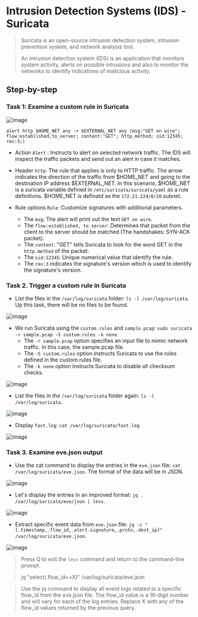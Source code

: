 # Intrusion Detection Systems (IDS) - Suricata
> Suricata is an open-source intrusion detection system, intrusion prevention system, and network analysis tool.

> An intrusion detection system (IDS) is an application that monitors system activity, alerts on possible intrusions and also to monitor the networks to identify indications of malicious activity.

## Step-by-step 

### Task 1: Examine a custom rule in Suricata

![image](https://github.com/user-attachments/assets/b5325d01-4d39-4e84-a908-064bcad601ee)

```
alert http $HOME_NET any -> $EXTERNAL_NET any (msg:"GET on wire"; flow:established,to_server; content:"GET"; http_method; sid:12345; rev:3;)
```

* Action
`Alert` : Instructs to alert on selected network traffic. The IDS will inspect the traffic packets and send out an alert in case it matches. 

* Header
`http`: The rule that applies is only to HTTP traffic. The arrow indicates the direction of the traffic from $HOME_NET and going to the destination IP address $EXTERNAL_NET. In this scenario, $HOME_NET is a suricata variable defined in `/etc/suricata/suricata/yaml` as a rule definitions.
$HOME_NET is definatd as the `172.21.224/0/20` subnet. 

* Rule options
`Rule`: Customize signatures with additional parameters.
  * The `msg`: The alert will print out the text `GET on wire`.
  * The `flow:established, to_server`: Determines that packet from the client to the server should be matched (The handshakes: SYN-ACK packet).
  * The `content`: "GET" tells Suricata to look for the word GET in the `http.method` of the packet.
  * The `sid:12345`: Unique numerical value that identify the rule.
  * The `rev:3` indicates the signature's version which is used to identify the signature's version.

    
### Task 2. Trigger a custom rule in Suricata

* List the files in the `/var/log/suricata` folder: `ls -l /var/log/suricata`. Up this task, there will be no files to be found.

![image](https://github.com/user-attachments/assets/15c5fe06-10bb-4a46-8985-7291d15b22ca)

* We run Suricata using the `custom.rules` and `sample.pcap`: `sudo suricata -r sample.pcap -S custom.rules -k none`.
  * The `-r sample.pcap` option specifies an input file to mimic network traffic. In this case, the sample.pcap file.
  * The `-S custom.rules` option instructs Suricata to use the rules defined in the custom.rules file.
  * The `-k none` option instructs Suricata to disable all checksum checks.

![image](https://github.com/user-attachments/assets/9c5a13bf-4086-406d-b678-e8ac6e77c049)

* List the files in the `/var/log/suricata` folder again: `ls -l /var/log/suricata`.

![image](https://github.com/user-attachments/assets/0be32c6e-a92d-4c85-8dbd-239d7ad3e95f)

* Display `fast.log`: `cat /var/log/suricata/fast.log`

![image](https://github.com/user-attachments/assets/66f6bd50-403d-46be-8c00-e3738ccd470f)


### Task 3. Examine eve.json output

* Use the cat command to display the entries in the `eve.json` file: `cat /var/log/suricata/eve.json`. The format of the data will be in JSON.

![image](https://github.com/user-attachments/assets/812199fe-a296-4201-b9fe-edf60d64e061)

* Let's display the entries in an improved format: `jq . /var/log/suricata/eve/json | less`.

![image](https://github.com/user-attachments/assets/d19d04c9-5103-484b-9ec9-9290e4aa8c41)

* Extract specific event data from `eve.json` file: `jq -c "[.timestamp,.flow_id,.alert.signature,.proto,.dest_ip]" /var/log/suricata/eve.json`.

![image](https://github.com/user-attachments/assets/93cc3828-f386-4579-a6ca-65cc67aefd7b)

> Press Q to exit the `less` command and return to the command-line prompt.

> jq "select(.flow_id==X)" /var/log/suricata/eve.json

> Use the jq command to display all event logs related to a specific flow_id from the eve.json file.
> The flow_id value is a 16-digit number and will vary for each of the log entries.
> Replace X with any of the flow_id values returned by the previous query.









